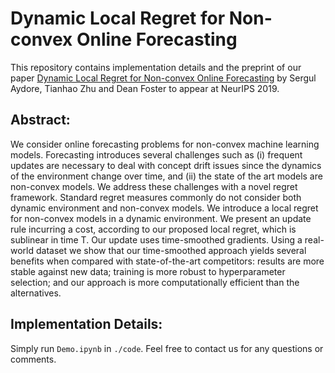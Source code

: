 # Dynamic Local Regret for Non-convex Online Forecasting

This repository contains implementation details and the preprint of our paper [Dynamic Local Regret for Non-convex Online Forecasting](https://arxiv.org/pdf/1910.07927.pdf) by Sergul Aydore, Tianhao Zhu and Dean Foster to appear at NeurIPS 2019.

## Abstract:

We consider online forecasting problems for non-convex machine learning models. Forecasting introduces several challenges such as (i) frequent updates are necessary to deal with concept drift issues since the dynamics of the environment change over time, and (ii) the state of the art models are non-convex models. We address these challenges with a novel regret framework. Standard regret measures commonly do not consider both dynamic environment and non-convex models. We introduce a local regret for non-convex models in a dynamic environment. We present an update rule incurring a cost, according to our proposed local regret, which is sublinear in time T. Our update uses time-smoothed gradients. Using a real-world dataset we show that our time-smoothed approach yields several benefits when compared with state-of-the-art competitors: results are more stable against new data; training is more robust to hyperparameter selection; and our  approach is more computationally efficient than the alternatives.

## Implementation Details:

Simply run `Demo.ipynb` in `./code`. Feel free to contact us for any questions or comments.